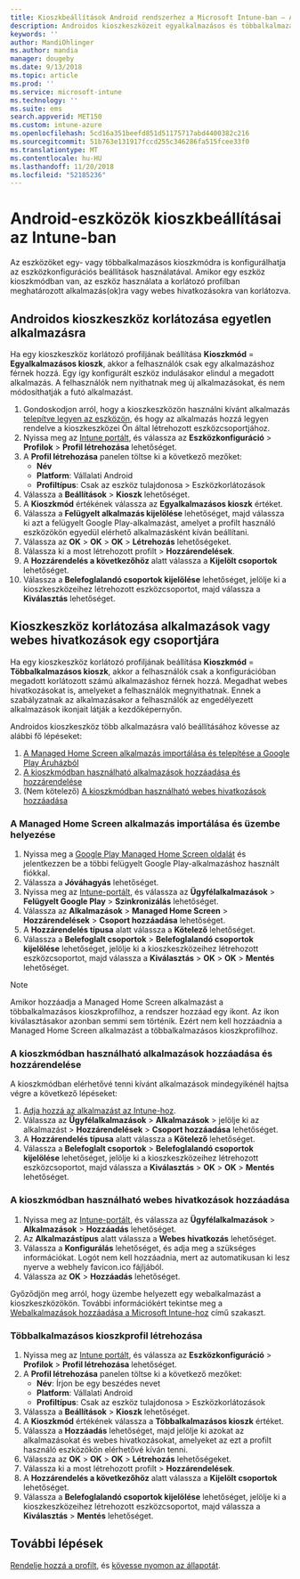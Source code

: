 ```yaml
---
title: Kioszkbeállítások Android rendszerhez a Microsoft Intune-ban – Azure | Microsoft Docs
description: Androidos kioszkeszközeit egyalkalmazásos és többalkalmazásos kioszkként is konfigurálhatja.
keywords: ''
author: MandiOhlinger
ms.author: mandia
manager: dougeby
ms.date: 9/13/2018
ms.topic: article
ms.prod: ''
ms.service: microsoft-intune
ms.technology: ''
ms.suite: ems
search.appverid: MET150
ms.custom: intune-azure
ms.openlocfilehash: 5cd16a351beefd851d51175717abd4400382c216
ms.sourcegitcommit: 51b763e131917fccd255c346286fa515fcee33f0
ms.translationtype: MT
ms.contentlocale: hu-HU
ms.lasthandoff: 11/20/2018
ms.locfileid: "52185236"
---
```

# <a name="kiosk-settings-for-android-devices-in-intune"></a>Android-eszközök kioszkbeállításai az Intune-ban

Az eszközöket egy- vagy többalkalmazásos kioszkmódra is konfigurálhatja az eszközkonfigurációs beállítások használatával. Amikor egy eszköz kioszkmódban van, az eszköz használata a korlátozó profilban meghatározott alkalmazás(ok)ra vagy webes hivatkozásokra van korlátozva. 

## <a name="restrict-an-android-kiosk-device-to-a-single-app"></a>Androidos kioszkeszköz korlátozása egyetlen alkalmazásra

Ha egy kioszkeszköz korlátozó profiljának beállítása **Kioszkmód** = **Egyalkalmazásos kioszk**, akkor a felhasználók csak egy alkalmazáshoz férnek hozzá. Egy így konfigurált eszköz indulásakor elindul a megadott alkalmazás. A felhasználók nem nyithatnak meg új alkalmazásokat, és nem módosíthatják a futó alkalmazást.

1. Gondoskodjon arról, hogy a kioszkeszközön használni kívánt alkalmazás [telepítve legyen az eszközön](apps-deploy.md), és hogy az alkalmazás hozzá legyen rendelve a kioszkeszközei Ön által létrehozott eszközcsoportjához.
2. Nyissa meg az [Intune portált](https://portal.azure.com), és válassza az **Eszközkonfiguráció** > **Profilok** > **Profil létrehozása** lehetőséget.
3. A **Profil létrehozása** panelen töltse ki a következő mezőket:
     - **Név**
     - **Platform**: Vállalati Android
     - **Profiltípus**: Csak az eszköz tulajdonosa > Eszközkorlátozások
4. Válassza a **Beállítások** > **Kioszk** lehetőséget.
5. A **Kioszkmód** értékének válassza az **Egyalkalmazásos kioszk** értéket.
6. Válassza a **Felügyelt alkalmazás kijelölése** lehetőséget, majd válassza ki azt a felügyelt Google Play-alkalmazást, amelyet a profilt használó eszközökön egyedül elérhető alkalmazásként kíván beállítani.
7. Válassza az **OK** > **OK** > **OK** > **Létrehozás** lehetőségeket.
8. Válassza ki a most létrehozott profilt > **Hozzárendelések**.
9. A **Hozzárendelés a következőhöz** alatt válassza a **Kijelölt csoportok** lehetőséget.
10. Válassza a **Belefoglalandó csoportok kijelölése** lehetőséget, jelölje ki a kioszkeszközeihez létrehozott eszközcsoportot, majd válassza a **Kiválasztás** lehetőséget.

## <a name="restrict-a-kiosk-device-to-a-set-of-apps-or-web-links"></a>Kioszkeszköz korlátozása alkalmazások vagy webes hivatkozások egy csoportjára

Ha egy kioszkeszköz korlátozó profiljának beállítása **Kioszkmód** = **Többalkalmazásos kioszk**, akkor a felhasználók csak a konfigurációban megadott korlátozott számú alkalmazáshoz férnek hozzá. Megadhat webes hivatkozásokat is, amelyeket a felhasználók megnyithatnak. Ennek a szabályzatnak az alkalmazásakor a felhasználók az engedélyezett alkalmazások ikonjait látják a kezdőképernyőn.

Androidos kioszkeszköz több alkalmazásra való beállításához kövesse az alábbi fő lépéseket:

1. [A Managed Home Screen alkalmazás importálása és telepítése a Google Play Áruházból](#import-and-deploy-the-managed-home-screen-app)
2. [A kioszkmódban használható alkalmazások hozzáadása és hozzárendelése](#add-and-assign-apps-that-can-be-used-in-kiosk-mode)
3. (Nem kötelező) [A kioszkmódban használható webes hivatkozások hozzáadása](#add-web-links-that-can-be-used-in-kiosk-mode)

### <a name="import-and-deploy-the-managed-home-screen-app"></a>A Managed Home Screen alkalmazás importálása és üzembe helyezése

1. Nyissa meg a [Google Play Managed Home Screen oldalát](https://play.google.com/work/apps/details?id=com.microsoft.launcher.enterprise) és jelentkezzen be a többi felügyelt Google Play-alkalmazáshoz használt fiókkal.
2. Válassza a **Jóváhagyás** lehetőséget.
3. Nyissa meg az [Intune-portált](https://portal.azure.com), és válassza az **Ügyfélalkalmazások** > **Felügyelt Google Play** > **Szinkronizálás** lehetőséget.
4. Válassza az **Alkalmazások** > **Managed Home Screen** > **Hozzárendelések** > **Csoport hozzáadása** lehetőséget.
5. A **Hozzárendelés típusa** alatt válassza a **Kötelező** lehetőséget.
6. Válassza a **Belefoglalt csoportok** > **Belefoglalandó csoportok kijelölése** lehetőséget, jelölje ki a kioszkeszközeihez létrehozott eszközcsoportot, majd válassza a **Kiválasztás** > **OK** > **OK** > **Mentés** lehetőséget.

> [!NOTE]
> Amikor hozzáadja a Managed Home Screen alkalmazást a többalkalmazásos kioszkprofilhoz, a rendszer hozzáad egy ikont. Az ikon kiválasztásakor azonban semmi sem történik. Ezért nem kell hozzáadnia a Managed Home Screen alkalmazást a többalkalmazásos kioszkprofilhoz.

### <a name="add-and-assign-apps-that-can-be-used-in-kiosk-mode"></a>A kioszkmódban használható alkalmazások hozzáadása és hozzárendelése

A kioszkmódban elérhetővé tenni kívánt alkalmazások mindegyikénél hajtsa végre a következő lépéseket:

1. [Adja hozzá az alkalmazást az Intune-hoz](store-apps-android.md).
2. Válassza az **Ügyfélalkalmazások** > **Alkalmazások** > jelölje ki az alkalmazást > **Hozzárendelések** > **Csoport hozzáadása** lehetőséget.
3. A **Hozzárendelés típusa** alatt válassza a **Kötelező** lehetőséget.
4. Válassza a **Belefoglalt csoportok** > **Belefoglalandó csoportok kijelölése** lehetőséget, jelölje ki a kioszkeszközeihez létrehozott eszközcsoportot, majd válassza a **Kiválasztás** > **OK** > **OK** > **Mentés** lehetőséget.

### <a name="add-web-links-that-can-be-used-in-kiosk-mode"></a>A kioszkmódban használható webes hivatkozások hozzáadása

1. Nyissa meg az [Intune-portált](https://portal.azure.com), és válassza az **Ügyfélalkalmazások** > **Alkalmazások** > **Hozzáadás** lehetőséget.
2. Az **Alkalmazástípus** alatt válassza a **Webes hivatkozás** lehetőséget.
3. Válassza a **Konfigurálás** lehetőséget, és adja meg a szükséges információkat. Logót nem kell hozzáadnia, mert az automatikusan ki lesz nyerve a webhely favicon.ico fájljából.
4. Válassza az **OK** > **Hozzáadás** lehetőséget.

Győződjön meg arról, hogy üzembe helyezett egy webalkalmazást a kioszkeszközökön. További információkért tekintse meg a [Webalkalmazások hozzáadása a Microsoft Intune-hoz](web-app.md) című szakaszt.

### <a name="create-a-multi-app-kiosk-profile"></a>Többalkalmazásos kioszkprofil létrehozása

1. Nyissa meg az [Intune portált](https://portal.azure.com), és válassza az **Eszközkonfiguráció** > **Profilok** > **Profil létrehozása** lehetőséget.
3. A **Profil létrehozása** panelen töltse ki a következő mezőket:
     - **Név**: Írjon be egy beszédes nevet
     - **Platform**: Vállalati Android
     - **Profiltípus**: Csak az eszköz tulajdonosa > Eszközkorlátozások
4. Válassza a **Beállítások** > **Kioszk** lehetőséget.
5. A **Kioszkmód** értékének válassza a **Többalkalmazásos kioszk** értéket.
6. Válassza a **Hozzáadás** lehetőséget, majd jelölje ki azokat az alkalmazásokat és webes hivatkozásokat, amelyeket az ezt a profilt használó eszközökön elérhetővé kíván tenni.
7. Válassza az **OK** > **OK** > **OK** > **Létrehozás** lehetőségeket.
8. Válassza ki a most létrehozott profilt > **Hozzárendelések**.
9. A **Hozzárendelés a következőhöz** alatt válassza a **Kijelölt csoportok** lehetőséget.
10. Válassza a **Belefoglalandó csoportok kijelölése** lehetőséget, jelölje ki a kioszkeszközeihez létrehozott eszközcsoportot, majd válassza a **Kiválasztás** > **Mentés** lehetőséget.

## <a name="next-steps"></a>További lépések
[Rendelje hozzá a profilt](device-profile-assign.md), és [kövesse nyomon az állapotát](device-profile-monitor.md).
